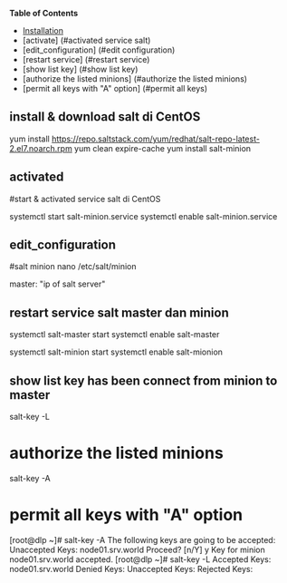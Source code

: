 **Table of Contents**

* [Installation](#installation)
* [activate] (#activated service salt)
* [edit_configuration] (#edit configuration)
* [restart service] (#restart service)
* [show list key] (#show list key)
* [authorize the listed minions] (#authorize the listed minions)
* [permit all keys with "A" option] (#permit all keys)

## install & download salt di CentOS
yum install https://repo.saltstack.com/yum/redhat/salt-repo-latest-2.el7.noarch.rpm
yum clean expire-cache
yum install salt-minion

## activated 
#start & activated service salt di CentOS

systemctl start salt-minion.service
systemctl enable salt-minion.service

## edit_configuration 
#salt minion
nano /etc/salt/minion

master: "ip of salt server"

## restart service salt master dan minion
systemctl salt-master start
systemctl enable salt-master

systemctl salt-minion start
systemctl enable salt-mionion

## show list key has been connect from minion to master
salt-key -L

# authorize the listed minions
salt-key -A

# permit all keys with "A" option
[root@dlp ~]# salt-key -A 
The following keys are going to be accepted:
Unaccepted Keys:
node01.srv.world
Proceed? [n/Y] y Key for minion node01.srv.world accepted.
[root@dlp ~]# salt-key -L 
Accepted Keys:
node01.srv.world
Denied Keys:
Unaccepted Keys:
Rejected Keys:
